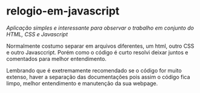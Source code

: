 # relogio-em-javascript
*Aplicação simples e interessante para observar o trabalho em conjunto do HTML, CSS e Javascript*

Normalmente costumo separar em arquivos diferentes, um html, outro CSS e outro Javasccript. Porém como o código é curto resolvi deixar juntos e comentados para melhor entendimento.

Lembrando que é exetremamente recomendado se o código for muito extenso, haver a separação das documentações pois assim o código fica limpo, melhor entendimento e manutenção da sua webpage.
